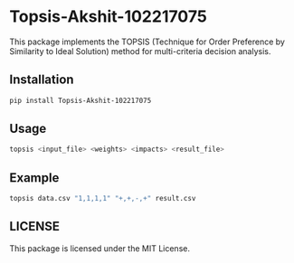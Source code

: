 # Topsis-Akshit-102217075

This package implements the TOPSIS (Technique for Order Preference by Similarity to Ideal Solution) method for multi-criteria decision analysis.

## Installation 

```bash
pip install Topsis-Akshit-102217075

```
## Usage

```bash
topsis <input_file> <weights> <impacts> <result_file>
```

## Example

```bash
topsis data.csv "1,1,1,1" "+,+,-,+" result.csv
```

## LICENSE

This package is licensed under the MIT License.

